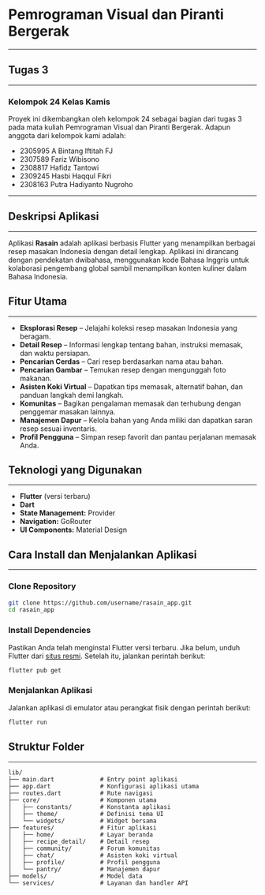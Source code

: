 # Pemrograman Visual dan Piranti Bergerak

---

## Tugas 3

---

### Kelompok 24 Kelas Kamis

Proyek ini dikembangkan oleh kelompok 24 sebagai bagian dari tugas 3 pada mata kuliah Pemrograman Visual dan Piranti Bergerak. Adapun anggota dari kelompok kami adalah:

- 2305995 A Bintang Iftitah FJ
- 2307589 Fariz Wibisono
- 2308817 Hafidz Tantowi
- 2309245 Hasbi Haqqul Fikri
- 2308163 Putra Hadiyanto Nugroho


---

## Deskripsi Aplikasi

---

Aplikasi **Rasain** adalah aplikasi berbasis Flutter yang menampilkan berbagai resep masakan Indonesia dengan detail lengkap. Aplikasi ini dirancang dengan pendekatan dwibahasa, menggunakan kode Bahasa Inggris untuk kolaborasi pengembang global sambil menampilkan konten kuliner dalam Bahasa Indonesia.

## Fitur Utama

---

- **Eksplorasi Resep** – Jelajahi koleksi resep masakan Indonesia yang beragam.  
- **Detail Resep** – Informasi lengkap tentang bahan, instruksi memasak, dan waktu persiapan.  
- **Pencarian Cerdas** – Cari resep berdasarkan nama atau bahan.  
- **Pencarian Gambar** – Temukan resep dengan mengunggah foto makanan.  
- **Asisten Koki Virtual** – Dapatkan tips memasak, alternatif bahan, dan panduan langkah demi langkah.  
- **Komunitas** – Bagikan pengalaman memasak dan terhubung dengan penggemar masakan lainnya.  
- **Manajemen Dapur** – Kelola bahan yang Anda miliki dan dapatkan saran resep sesuai inventaris.  
- **Profil Pengguna** – Simpan resep favorit dan pantau perjalanan memasak Anda.

## Teknologi yang Digunakan

---

- **Flutter** (versi terbaru)
- **Dart**
- **State Management:** Provider
- **Navigation:** GoRouter
- **UI Components:** Material Design

## Cara Install dan Menjalankan Aplikasi

---

### **Clone Repository**

```bash
git clone https://github.com/username/rasain_app.git
cd rasain_app
```

### **Install Dependencies**

Pastikan Anda telah menginstal Flutter versi terbaru. Jika belum, unduh Flutter dari [situs resmi](https://flutter.dev/docs/get-started/install). Setelah itu, jalankan perintah berikut:

```bash
flutter pub get
```

### **Menjalankan Aplikasi**

Jalankan aplikasi di emulator atau perangkat fisik dengan perintah berikut:

```bash
flutter run
```

## Struktur Folder

---

```
lib/
├── main.dart             # Entry point aplikasi
├── app.dart              # Konfigurasi aplikasi utama
├── routes.dart           # Rute navigasi
├── core/                 # Komponen utama
│   ├── constants/        # Konstanta aplikasi
│   ├── theme/            # Definisi tema UI
│   └── widgets/          # Widget bersama
├── features/             # Fitur aplikasi
│   ├── home/             # Layar beranda 
│   ├── recipe_detail/    # Detail resep
│   ├── community/        # Forum komunitas
│   ├── chat/             # Asisten koki virtual
│   ├── profile/          # Profil pengguna
│   └── pantry/           # Manajemen dapur
├── models/               # Model data
└── services/             # Layanan dan handler API
```